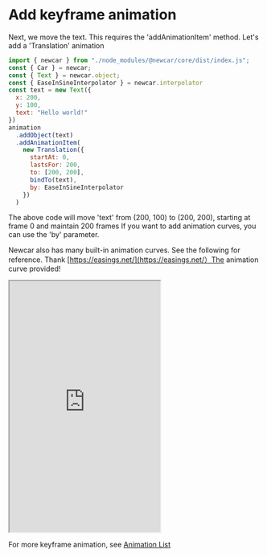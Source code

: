 # Add keyframe animation
Next, we move the text. This requires the 'addAnimationItem' method. Let's add a 'Translation' animation

```javascript
import { newcar } from "./node_modules/@newcar/core/dist/index.js";
const { Car } = newcar;
const { Text } = newcar.object;
const { EaseInSineInterpolator } = newcar.interpolator
const text = new Text({
  x: 200,
  y: 100,
  text: "Hello world!"
})
animation
  .addObject(text)
  .addAnimationItem(
    new Translation({
      startAt: 0,
      lastsFor: 200,
      to: [200, 200],
      bindTo(text),
      by: EaseInSineInterpolator
    })
  )
```

The above code will move 'text' from (200, 100) to (200, 200), starting at frame 0 and maintain 200 frames
If you want to add animation curves, you can use the 'by' parameter. 

Newcar also has many built-in animation curves. See the following for reference. Thank [https://easings.net/](https://easings.net/）The animation curve provided!

<iframe height="500px" src="https://easings.net/"></iframe>

For more keyframe animation, see [Animation List](/zh-cn/3.1.md)
